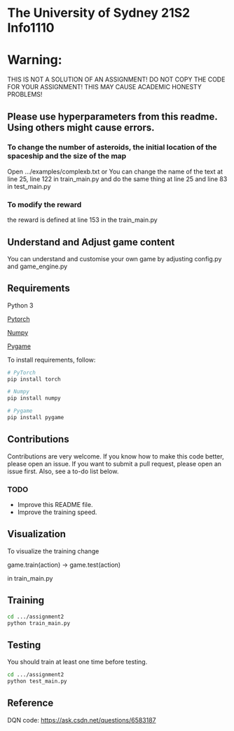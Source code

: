 # The University of Sydney 21S2 Info1110

# Warning:
THIS IS NOT A SOLUTION OF AN ASSIGNMENT!
DO NOT COPY THE CODE FOR YOUR ASSIGNMENT! THIS MAY CAUSE ACADEMIC HONESTY PROBLEMS!

## Please use hyperparameters from this readme. Using others might cause errors.

### To change the number of asteroids, the initial location of the spaceship and the size of the map

Open .../examples/complexb.txt 
or
You can change the name of the text at line 25, line 122 in train_main.py and do the same thing at line 25 and line 83 in test_main.py

### To modify the reward

the reward is defined at line 153 in the train_main.py

## Understand and Adjust game content

You can understand and customise your own game by adjusting config.py and game_engine.py

## Requirements

Python 3

[Pytorch](http://pytorch.org/)

[Numpy](https://numpy.org/)

[Pygame](https://www.pygame.org/)

To install requirements, follow:

```bash
# PyTorch
pip install torch

# Numpy
pip install numpy

# Pygame
pip install pygame
```

## Contributions

Contributions are very welcome. If you know how to make this code better, please open an issue. If you want to submit a pull request, please open an issue first. Also, see a to-do list below.

### TODO

* Improve this README file.
* Improve the training speed.

## Visualization

To visualize the training change 

game.train(action) -> game.test(action)

in train_main.py

## Training

```bash
cd .../assignment2
python train_main.py
```

## Testing

You should train at least one time before testing.

```bash
cd .../assignment2
python test_main.py
```

## Reference

DQN code: https://ask.csdn.net/questions/6583187